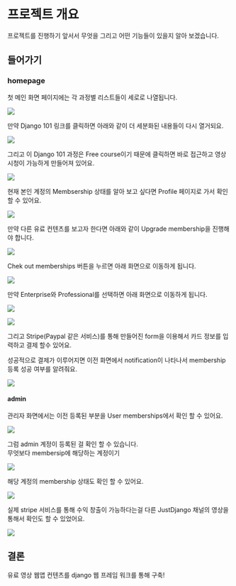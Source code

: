 # 프로젝트 개요

프로젝트를 진행하기 앞서서 무엇을 그리고 어떤 기능들이 있을지 알아 보겠습니다. 

## 들어가기

### homepage

첫 메인 화면 페이지에는 각 과정별 리스트들이 세로로 나열됩니다. 

![](../../../.gitbook/assets/image%20%28394%29.png)

 만약 Django 101 링크를 클릭하면 아래와 같이 더 세분화된 내용들이 다시 열거되요.   


![](../../../.gitbook/assets/image%20%28393%29.png)

 그리고 이 Django 101 과정은 Free course이기 때문에 클릭하면 바로 접근하고 영상 시청이 가능하게 만들어져 있어요.

![](../../../.gitbook/assets/image%20%28378%29.png)

현재 본인 계정의 Membsership 상태를 알아 보고 싶다면 Profile 페이지로 가서 확인할 수 있어요. 

![](../../../.gitbook/assets/image%20%28404%29.png)

만약 다른 유료 컨텐츠를 보고자 한다면 아래와 같이 Upgrade membership을 진행해야 합니다. 

![](../../../.gitbook/assets/image%20%28400%29.png)

Chek out memberships 버튼을 누르면 아래 화면으로 이동하게 됩니다.

![](../../../.gitbook/assets/image%20%28391%29.png)

만약 Enterprise와 Professional를 선택하면 아래 화면으로 이동하게 됩니다. 

![](../../../.gitbook/assets/image%20%28403%29.png)

![](../../../.gitbook/assets/image%20%28382%29.png)

그리고 Stripe\(Paypal 같은 서비스\)를 통해 만들어진 form을 이용해서 카드 정보를 입력하고 결제 할수 있어요. 

성공적으로 결제가 이루어지면 이전 화면에서 notification이 나타나서 membership 등록 성공 여부를 알려줘요. 

![](../../../.gitbook/assets/image%20%28383%29.png)



#### admin

관리자 화면에서는 이전 등록된 부분을 User memberships에서 확인 할 수 있어요.

![](../../../.gitbook/assets/image%20%28381%29.png)

그럼 admin 계정이 등록된 걸 확인 할 수 있습니다.   
무엇보다 membersip에 해당하는 계정이기  


![](../../../.gitbook/assets/image%20%28389%29.png)

해당 계정의 membership 상태도 확인 할 수 있어요.

![](../../../.gitbook/assets/image%20%28388%29.png)

실제 stripe 서비스를 통해 수익 창출이 가능하다는걸 다른 JustDjango 채널의 영상을 통해서 확인도 할 수 있었어요. 

![](../../../.gitbook/assets/image%20%28406%29.png)

## 결론 

유료 영상 웹앱 컨텐츠를 django 웹 프레임 워크를 통해 구축!

